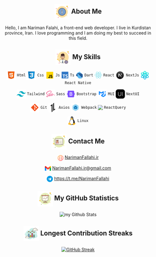 <div align="center">
  <h2>
    <img width="50" align="center" src="./icons/about.png"> About Me
  </h2>
  <p>
    Hello, I am Nariman Falahi, a front-end web developer. I live in Kurdistan province, Iran. I love programming and I am doing my best to succeed in this field.
  </p>
</div>

<div align="center">
  <h2>
    <img width="50" align="center" src="./icons/skills.png"> My Skills
  </h2>

<img width="30" align="center" src="./icons/Html.png"> `Html`
<img width="30" align="center" src="./icons/Css.png"> `Css`
<img width="30" align="center" src="./icons/Js.png"> `Js`
<img width="25" align="center" src="./icons/Typescript.svg"> `Ts`
<img width="25" align="center" src="./icons/dart.svg"> `Dart`
<img width="25" align="center" src="./icons/React.png"> `React`
<img width="30" align="center" src="./icons/NextJs.png"> `NextJs`
<img width="30" align="center" src="./icons/science.png"> `React Native`

<img width="30" align="center" src="./icons/Tailwind.png"> `Tailwind`
<img width="30" align="center" src="./icons/Sass.png"> `Sass`
<img width="30" align="center" src="./icons/Bootstrap.png"> `Bootstrap`
<img width="30" align="center" src="./icons/MUI.png"> `MUI`
<img width="30" align="center" src="./icons/NextUI.png"> `NextUI`

<img width="30" align="center" src="./icons/git.png"> `Git`
<img width="30" align="center" src="./icons/axios.png"> `Axios`
<img width="30" align="center" src="./icons/Webpack.png"> `Webpack`
<img width="20" align="center" src="./icons/react-query.ico"> `ReactQuery`

<img width="28" align="center" src="./icons/linux.png"> `Linux`

</div>

<div align="center">
  <h2>
    <img width="50" align="center" src="./icons/contact.png"> Contact Me
  </h2>

  <p>
    <img width="20" align="center" src="./icons/internet.png">
     <a href="https://NarimanFallahi.ir">NarimanFallahi.ir</a>
  </p>

  <p>
    <img width="20" align="center" src="./icons/gmail.png">
    <a href="mailto:NarimanFallahi.ir@gmail.com">NarimanFallahi.ir@gmail.com</a>
  </p>

  <p>
    <img width="20" align="center" src="./icons/telegram.png">
     <a href="https://t.me/NarimanFallahi">https://t.me/NarimanFallahi</a>
  </p>
</div>

<div align="center">
  <h2>
    <img width="50" align="center" src="./icons/statistics.png"> My GitHub Statistics
  </h2>

  <img src="https://github-readme-stats.vercel.app/api?username=nariman-fallahi&include_all_commits=true&count_private=true&show_icons=true&line_height=20&title_color=2B5BBD&icon_color=1124BB&text_color=A1A1A1&bg_color=0,000000,130F40" alt="my Github Stats"/>
</div>

<div align="center">
  <h2>
    <img width="50" align="center" src="./icons/chart.png"> Longest Contribution Streaks
  </h2>

  <a href="https://git.io/streak-stats">
    <img src="https://streak-stats.demolab.com?user=Nariman-Fallahi&theme=react" alt="GitHub Streak"/>
  </a>
</div>
